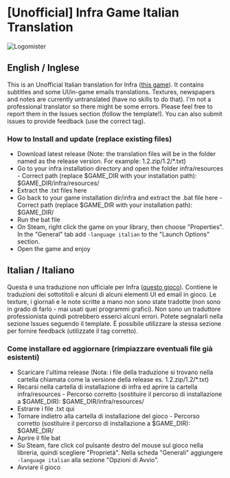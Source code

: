 # [Unofficial] Infra Game Italian Translation
![Logomister](https://user-images.githubusercontent.com/44880451/114082924-a5e65800-98ae-11eb-880c-544aa8504191.jpg)
## English / Inglese
This is an Unofficial Italian translation for Infra ([this game](https://store.steampowered.com/app/251110/INFRA/)).
It contains subtitles and some UI/in-game emails translations. Textures, newspapers and notes are currently untranslated (have no skills to do that).
I'm not a professional translator so there might be some errors. Please feel free to report them in the Issues section (follow the template!). You can also submit issues to provide feedback (use the correct tag).

### How to Install and update (replace existing files)
* Download latest release (Note: the translation files will be in the folder named as the release version. For example: 1.2.zip/1.2/*.txt)
* Go to your infra installation directory and open the folder infra/resources - Correct path (replace $GAME_DIR with your installation path): $GAME_DIR/infra/resources/
* Extract the .txt files here
* Go back to your game installation dir/infra and extract the .bat file here - Correct path (replace $GAME_DIR with your installation path): $GAME_DIR/
* Run the bat file
* On Steam, right click the game on your library, then choose "Properties". In the "General" tab add `-language italian` to the "Launch Options" section.
* Open the game and enjoy

## Italian / Italiano
Questa è una traduzione non ufficiale per Infra ([questo gioco](https://store.steampowered.com/app/251110/INFRA/)).
Contiene le traduzioni dei sottotitoli e alcuni di alcuni elementi UI ed email in gioco. Le texture, i giornali e le note scritte a mano non sono state tradotte (non sono in grado di farlo - mai usati quei programmi grafici).
Non sono un traduttore professionista quindi potrebbero esserci alcuni errori. Potete segnalarli nella sezione Issues seguendo il template. È possibile utilizzare la stessa sezione per fornire feedback (utilizzate il tag corretto).

### Come installare ed aggiornare (rimpiazzare eventuali file già esistenti)
* Scaricare l'ultima release (Nota: i file della traduzione si trovano nella cartella chiamata come la versione della release es. 1.2.zip/1.2/*.txt)
* Recarsi nella cartella di installazione di infra ed aprire la cartella infra/resources - Percorso corretto (sostituire il percorso di installazione a $GAME_DIR): $GAME_DIR/infra/resources/
* Estrarre i file .txt qui
* Tornare indietro alla cartella di installazione del gioco - Percorso corretto (sostituire il percorso di installazione a $GAME_DIR): $GAME_DIR/
* Aprire il file bat
* Su Steam, fare click col pulsante destro del mouse sul gioco nella libreria, quindi scegliere "Proprietà". Nella scheda "Generali" aggiungere `-language italian` alla sezione "Opzioni di Avvio".
* Avviare il gioco
